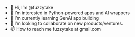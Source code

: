- 👋 Hi, I’m @fuzzytake
- 👀 I’m interested in Python-powered apps and AI wrappers
- 🌱 I’m currently learning GenAI app building
- 💞️ I’m looking to collaborate on new products/ventures.
- 📫 How to reach me fuzzytake at gmail.com

<!---
fuzzytake/fuzzytake is a ✨ special ✨ repository because its `README.md` (this file) appears on your GitHub profile.
You can click the Preview link to take a look at your changes.
--->
